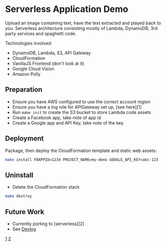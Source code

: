 # Serverless Application Demo

Upload an image containing text, have the text extracted and played back to you. Serverless architecture consisting mostly of Lambda, DynamoDB, 3rd party services and spaghetti code.

Technologies involved:

- DynamoDB, Lambda, S3, API Gateway
- CloudFormation
- VanillaJS Frontend (don't look at it)
- Google Cloud Vision
- Amazon Polly

## Preparation

- Ensure you have AWS configured to use the correct account region
- Ensure you have a log role for APIGateway set up, [see here][1]
- Run `make init` to create the S3 bucket to store Lambda code assets
- Create a Facebook app, take note of app id
- Create a Google app and API Key, take note of the key

## Deployment

Package, then deploy the CloudFormation template and static web assets:

```sh
make install FBAPPID=1234 PROJECT_NAME=my-demo GOOGLE_API_KEY=abc-123 
```

## Uninstall

- Delete the CloudFormation stack

```sh
make destroy
```

## Future Work

- Currently porting to [serverless][2]
- See [Devlog](Devlog.md)

[1](https://kennbrodhagen.net/2016/07/23/how-to-enable-logging-for-api-gateway/)
[2](https://serverless.com/)
